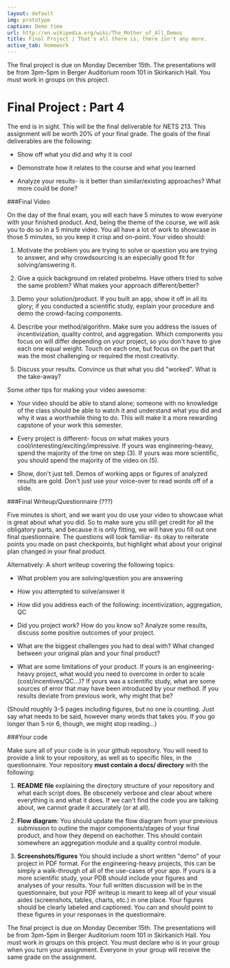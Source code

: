```yaml
---
layout: default
img: prototype
caption: Demo time
url: http://en.wikipedia.org/wiki/The_Mother_of_All_Demos
title: Final Project | That's all there is, there isn't any more. 
active_tab: homework
---
```



<div class="alert alert-info">
The final project is due on Monday December 15th.  The presentations will be from 3pm-5pm in Berger Auditorium room 101 in Skirkanich Hall.  You must work in groups on this project.  </div>


Final Project<span class="text-muted"> : Part 4</span> 
=============================================================

The end is in sight.  This will be the final deliverable for NETS 213.  This assignment will be worth 20% of your final grade.  The goals of the final deliverables are the following:

* Show off what you did and why it is cool

* Demonstrate how it relates to the course and what you learned

* Analyze your results- is it better than similar/existing approaches? What more could be done?

###Final Video

On the day of the final exam, you will each have 5 minutes to wow everyone with your finished product. And, being the theme of the course, we will ask you to do so in a 5 minute video. You all have a lot of work to showcase in those 5 minutes, so you keep it crisp and on-point. Your video should:

1. Motivate the problem you are trying to solve or question you are trying to answer, and why crowdsourcing is an especially good fit for solving/answering it.

2. Give a quick background on related probelms. Have others tried to solve the same problem? What makes your approach different/better?

3. Demo your solution/product. If you built an app, show it off in all its glory; if you conducted a scientific study, explain your procedure and demo the crowd-facing components.

4. Describe your method/algorithm. Make sure you address the issues of incentivization, quality control, and aggregation. Which components you focus on will differ depending on your project, so you don't have to give each one equal weight. Touch on each one, but focus on the part that was the most challenging or required the most creativity.

5. Discuss your results. Convince us that what you did "worked". What is the take-away? 

Some other tips for making your video awesome: 

* Your video should be able to stand alone; someone with no knowledge of the class should be able to watch it and understand what you did and why it was a worthwhile thing to do. This will make it a more rewarding capstone of your work this semester. 

* Every project is different- focus on what makes yours cool/interesting/exciting/impressive. If yours was engineering-heavy, spend the majority of the time on step (3). If yours was more scientific, you should spend the majority of the video on (5). 

* Show, don't just tell. Demos of working apps or figures of analyzed results are gold. Don't just use your voice-over to read words off of a slide. 

###Final Writeup/Questionnaire (???)

Five minutes is short, and we want you do use your video to showcase what is great about what you did. So to make sure you still get credit for all the obligatory parts, and because it is only fitting, we will have you fill out one final questionnaire. The questions will look familiar- its okay to reiterate points you made on past checkpoints, but highlight what about your original plan changed in your final product. 

Alternatively: A short writeup covering the following topics: 

* What problem you are solving/question you are answering

* How you attempted to solve/answer it

* How did you address each of the following: incentivization, aggregation, QC

* Did you project work? How do you know so? Analyze some results, discuss some positive outcomes of your project.

* What are the biggest challenges you had to deal with? What changed between your original plan and your final product?

* What are some limitations of your product. If yours is an engineering-heavy project, what would you need to overcome in order to scale (cost/incentives/QC...)? If yours was a scientific study, what are some sources of error that may have been introduced by your method. If you results deviate from previous work, why might that be?

(Should roughly 3-5 pages including figures, but no one is counting. Just say what needs to be said, however many words that takes you. If you go longer than 5 ror 6, though, we might stop reading...)


###Your code

Make sure all of your code is in your github repository. You will need to provide a link to your repository, as well as to specific files, in the questionnaire. Your repository <b>must contain a docs/ directory</b> with the following:

1. <b>README file</b> explaining the directory structure of your repository and what each script does. Be obscenely verbose and clear about where everything is and what it does. If we can't find the code you are talking about, we cannot grade it accurately (or at all). 

2. <b>Flow diagram</b>: You should update the flow diagram from your previous submission to outline the major components/stages of your final product, and how they depend on eachother. This should contain somewhere an aggregation module and a quality control module. 

3. <b>Screenshots/figures</b> You should include a short written "demo" of your project in PDF format. For the engineering-heavy projects, this can be simply a walk-through of all of the use-cases of your app. If yours is a more scientific study, your PDB should include your figures and analyses of your results. Your full written discussion will be in the questionnaire, but your PDF writeup is meant to keep all of your visual aides (screenshots, tables, charts, etc.) in one place. Your figures should be clearly labeled and captioned. You can and should point to these figures in your responses in the questionnaire.

The final project is due on Monday December 15th.  The presentations will be from 3pm-5pm in Berger Auditorium room 101 in Skirkanich Hall. You must work in groups on this project.  You must declare who is in your group when you turn your assignment.  Everyone in your group will receive the same grade on the assignment. 
